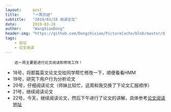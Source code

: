 ```yaml
---
layout:     post
title:      "一周总结"
subtitle:   "2019/03/18 阅读论文"
date:       2019-03-18
author:     "WangXiaoDong"
header-img: "https://github.com/Dongzhixiao/PictureCache/blob/master/diaryPic/20190318.jpg?raw=true"
tags:
    - 日记
    - 论文阅读
---
```



```
    这一周主要是进行论文阅读和修改工作！
```


- 18号，将那篇英文论文交给同学帮忙修改一下，顺便看看HMM
- 19号，研究下用户行为分析论文
- 20号，仔细阅读论文（师妹比较忙，这周和我交换了下论文汇报顺序）
- 21号，继续阅读论文
- 22号，今天，继续阅读论文，然后下午进行了论文的讲解，具体参考<a target="_blank" href="https://dongzhixiao.github.io/2019/03/22/session-analysis/">论文阅读地址</a>